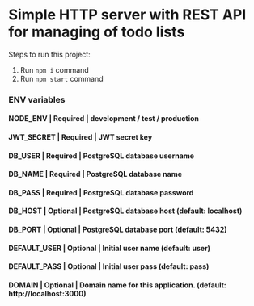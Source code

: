 # Simple HTTP server with REST API for managing of todo lists

Steps to run this project:

1. Run `npm i` command
3. Run `npm start` command

### ENV variables

#### NODE_ENV       			| Required    | development / test / production
#### JWT_SECRET       			| Required    | JWT secret key
#### DB_USER           			| Required    | PostgreSQL database username
#### DB_NAME           			| Required    | PostgreSQL database name
#### DB_PASS           			| Required    | PostgreSQL database password
#### DB_HOST           			| Optional    | PostgreSQL database host (default: localhost)
#### DB_PORT           			| Optional    | PostgreSQL database port (default: 5432)
#### DEFAULT_USER          		| Optional    | Initial user name (default: user)
#### DEFAULT_PASS           	| Optional    | Initial user pass (default: pass)
#### DOMAIN           			| Optional    | Domain name for this application. (default: http://localhost:3000)
